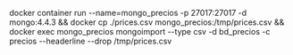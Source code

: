 docker container run --name=mongo_precios -p 27017:27017 -d mongo:4.4.3 && docker cp ./prices.csv mongo_precios:/tmp/prices.csv && docker exec mongo_precios mongoimport --type csv -d bd_precios -c precios --headerline --drop /tmp/prices.csv